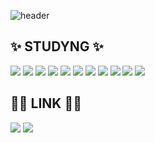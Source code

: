     
![header](https://capsule-render.vercel.app/api?type=waving&color=gradient&customColorList=10&height=200&text=hello!&fontSize=50&animation=twinkling&fontAlign=68&fontAlignY=36)

## ✨ STUDYNG ✨
<div>
	<img src="https://img.shields.io/badge/Javascript-F7DF1E?style=flat&logo=JavaScript&logoColor=white" />
	<img src="https://img.shields.io/badge/HTML5-E34F26?style=flat&logo=HTML5&logoColor=white" />
	<img src="https://img.shields.io/badge/CSS3-1572B6?style=flat&logo=CSS3&logoColor=white" />
	<img src="https://img.shields.io/badge/React-61DAFB?style=flat&logo=React&logoColor=white"/>
	<img src="https://img.shields.io/badge/Typescript-3178C6?style=flat&logo=typescript&logoColor=white"/>
	<img src="https://img.shields.io/badge/Next.js-000000?style=flat&logo=Next.js&logoColor=white"/>
	<img src="https://img.shields.io/badge/Git-F05032?style=flat&logo=Git&logoColor=white"/> 
	<img src="https://img.shields.io/badge/GitHub-181717?style=flat&logo=GitHub&logoColor=white"/> 
	<img src="https://img.shields.io/badge/Figma-F24E1E?style=flat&logo=figma&logoColor=purple"/>
	<img src="https://img.shields.io/badge/Swagger-85EA2D?style=flat&logo=swagger&logoColor=white"/>
	<img src="https://img.shields.io/badge/MySql-4479A1?style=flat&logo=mysql&logoColor=white"/>


 

<br/>


## 🤝🏻 LINK 🤝🏻
<a href="mailto:heejung.im@nextintelligence.ai"><img src="https://img.shields.io/badge/-heejung.im@nextintelligence.ai-f2c389?style=flat&logoColor=white"/></a>
<a href="https://heedymy.tistory.com"><img src="https://img.shields.io/badge/-heedymy.tistory.com-D14836?style=flat&logo=tistory&logoColor=white"/></a>
